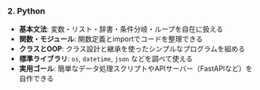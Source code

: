 ### 2. Python

* **基本文法**: 変数・リスト・辞書・条件分岐・ループを自在に扱える
* **関数・モジュール**: 関数定義とimportでコードを整理できる
* **クラスとOOP**: クラス設計と継承を使ったシンプルなプログラムを組める
* **標準ライブラリ**: `os`, `datetime`, `json` などを調べて使える
* **実用ゴール**: 簡単なデータ処理スクリプトやAPIサーバー（FastAPIなど）を自作できる

